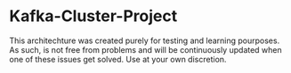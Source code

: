 # Kafka-Cluster-Project

This architechture was created purely for testing and learning pourposes.
As such, is not free from problems and will be continuously updated when one of these issues get solved.
Use at your own discretion.
